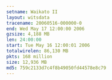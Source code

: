 ```yaml
---
setname: Waikato II
layout: witsdata
tracename: 20060516-000000-0
end: Wed May 17 12:00:00 2006
gzsize: 4,188 MB
len: 24:00:00
start: Tue May 16 12:00:01 2006
totalwirelen: 86,130 MB
pkts: 168 million
size: 12,936 MB
md5: 759c2133d7c4f8b49050fd44578e8c79
---
```

